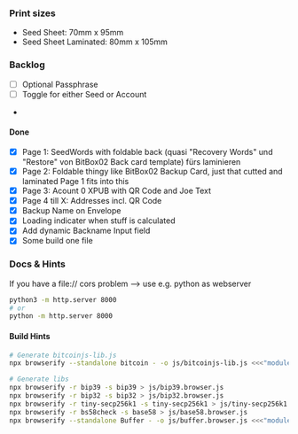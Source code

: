 ### Print sizes
- Seed Sheet: 70mm x 95mm
- Seed Sheet Laminated: 80mm x 105mm

### Backlog

- [ ] Optional Passphrase
- [ ] Toggle for either Seed or Account
- 
#### Done
- [x] Page 1: SeedWords with foldable back (quasi "Recovery Words" und "Restore" von BitBox02 Back card template) fürs laminieren
- [x] Page 2: Foldable thingy like BitBox02 Backup Card, just that cutted and laminated Page 1 fits into this
- [x] Page 3: Acount 0 XPUB with QR Code and Joe Text
- [x] Page 4 till X: Addresses incl. QR Code
- [x] Backup Name on Envelope
- [x] Loading indicater when stuff is calculated
- [x] Add dynamic Backname Input field
- [x] Some build one file

###  Docs & Hints


If you have a file:// cors problem --> use e.g. python as webserver
```bash
python3 -m http.server 8000
# or
python -m http.server 8000
```

#### Build Hints

```bash
# Generate bitcoinjs-lib.js
npx browserify --standalone bitcoin - -o js/bitcoinjs-lib.js <<<"module.exports = require('bitcoinjs-lib');"

# Generate libs
npx browserify -r bip39 -s bip39 > js/bip39.browser.js  
npx browserify -r bip32 -s bip32 > js/bip32.browser.js
npx browserify -r tiny-secp256k1 -s tiny-secp256k1 > js/tiny-secp256k1.browser.js
npx browserify -r bs58check -s base58 > js/base58.browser.js  
npx browserify --standalone Buffer - -o js/buffer.browser.js <<<"module.exports = require('buffer').Buffer;"
```
